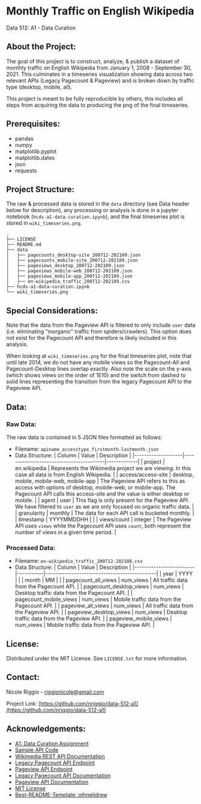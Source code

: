 # Monthly Traffic on English Wikipedia 
Data 512: A1 - Data Curation

<!-- ABOUT THE PROJECT -->
## About the Project:
The goal of this project is to construct, analyze, & publish a dataset of monthly traffic on English Wikipedia from January 1, 2008 - September 30, 2021. This culminates in a timeseries visualization showing data across two relevant APIs (Legacy Pagecount & Pageview) and is broken down by traffic type (desktop, mobile, all).

This project is meant to be fully reproducible by others, this includes all steps from acquiring the data to producing the png of the final timeseries.

<!-- PREREQUISITES -->
## Prerequisites:

* pandas
* numpy
* matplotlib.pyplot
* matplotlib.dates
* json
* requests

<!-- PROJECT STRUCTURE -->
## Project Structure:

The raw & processed data is stored in the `data` directory (see Data header below for description), any processing or analysis is done in a jupyter notebook (`hcds-a1-data-curation.ipynb`), and the final timeseries plot is stored in `wiki_timeseries.png`.

```
.
├── LICENSE
├── README.md
├── data
│   ├── pagecounts_desktop-site_200712-202109.json
│   ├── pagecounts_mobile-site_200712-202109.json
│   ├── pageviews_desktop_200712-202109.json
│   ├── pageviews_mobile-web_200712-202109.json
│   ├── pageviews_mobile-app_200712-202109.json
│   ├── en-wikipedia_traffic_200712-202109.csv
├── hcds-a1-data-curation.ipynb
└── wiki_timeseries.png
```


<!-- SPECIAL CONSIDERATIONS -->
## Special Considerations:

Note that the data from the Pageview API is filtered to only include `user` data (i.e. eliminating "inorganic" traffic from spiders/crawlers). This option does not exist for the Pagecount API and therefore is likely included in this analysis.

When looking at `wiki_timeseries.png` for the final timeseries plot, note that until late 2014, we do not have any mobile views so the Pagecount-All and Pagecount-Desktop lines overlap exactly. Also note the scale on the y-axis (which shows views on the order of 1E10) and the switch from dashed to solid lines representing the transition from the legacy Pagecount API to the Pageview API.


<!-- DATA -->
## Data:

### Raw Data:

The raw data is contained in 5 JSON files formatted as follows:
* Filename: `apiname_accesstype_firstmonth-lastmonth.json`
* Data Structure:
    |     Column         | Value                                   | Description |
    |--------------------|-----------------------------------------|-------------|
    | project            | en.wikipedia                            | Represents the Wikimedia project we are viewing. In this case all data is from English Wikipedia.            |
    | access/access-site | desktop, mobile, mobile-web, mobile-app | The Pageview API refers to this as access with options of desktop, mobile-web, or mobile-app. The Pagecount API calls this access-site and the value is either desktop or mobile.             |
    | agent              | user                                    | This flag is only present for the Pageview API. We have filtered to `user` as we are only focused on organic traffic data.            |
    | granularity        | monthly                                 |  The data for each API call is bucketed monthly.           |
    | timestamp          | YYYYMMDDHH                              |              |
    | views/count        | integer                                 | The Pageview API uses `views` while the Pagecount API uses `count`, both represent the number of views in a given time period.             |


### Processed Data:
* Filename: `en-wikipedia_traffic_200712-202108.csv`
* Data Structure:
    | Column                  | Value     | Description                                  |
    |-------------------------|-----------|----------------------------------------------|
    | year                    | YYYY      |                                              |
    | month                   | MM        |                                              |
    | pagecount_all_views     | num_views | All traffic data from the Pagecount API.     |
    | pagecount_desktop_views | num_views | Desktop traffic data from the Pagecount API. |
    | pagecount_mobile_views  | num_views | Mobile traffic data from the Pagecount API.  |
    | pageview_all_views      | num_views | All traffic data from the Pageview API.      |
    | pageview_desktop_views  | num_views | Desktop traffic data from the Pageview API.  |
    | pageview_mobile_views   | num_views | Mobile traffic data from the Pageview API.   |


<!-- LICENSE -->
## License:

Distributed under the MIT License. See `LICENSE.txt` for more information.


<!-- CONTACT -->
## Contact:

Nicole Riggio - riggionicole@gmail.com

Project Link: [https://github.com/nriggio/data-512-a1](https://github.com/nriggio/data-512-a1)


<!-- ACKNOWLEDGMENTS -->
## Acknowledgements:

* [A1: Data Curation Assignment](https://docs.google.com/document/d/1groRZyhgOwBxlSyE4vKEhYa-khKet8iWVaVDAgOH_Y4/edit#)
* [Sample API Code](https://public.paws.wmcloud.org/User:Jtmorgan/data512_a1_example.ipynb)
* [Wikimedia REST API Documentation](https://www.mediawiki.org/wiki/Wikimedia_REST_API)
* [Legacy Pagecount API Endpoint](https://wikimedia.org/api/rest_v1/#/Legacy%20data/get_metrics_legacy_pagecounts_aggregate__project___access_site___granularity___start___end_)
* [Pageview API Endpoint](https://wikimedia.org/api/rest_v1/#/Pageviews_data/get_metrics_pageviews_aggregate_project_access_agent_granularity_start_end)
* [Legacy Pagecount API Documentation](https://wikitech.wikimedia.org/wiki/Analytics/AQS/Legacy_Pagecounts)
* [Pageview API Documentation](https://wikitech.wikimedia.org/wiki/Analytics/AQS/Pageviews)
* [MIT License](https://opensource.org/licenses/MIT)
* [Best-README-Template: othneildrew](https://github.com/othneildrew/Best-README-Template)

